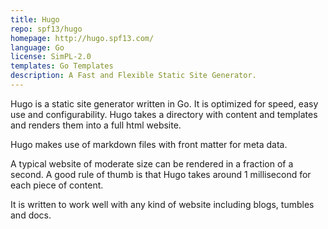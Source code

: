 ```yaml
---
title: Hugo
repo: spf13/hugo
homepage: http://hugo.spf13.com/
language: Go
license: SimPL-2.0
templates: Go Templates
description: A Fast and Flexible Static Site Generator.
---
```


Hugo is a static site generator written in Go. It is optimized for
speed, easy use and configurability. Hugo takes a directory with content and
templates and renders them into a full html website.

Hugo makes use of markdown files with front matter for meta data.

A typical website of moderate size can be
rendered in a fraction of a second. A good rule of thumb is that Hugo
takes around 1 millisecond for each piece of content.

It is written to work well with any
kind of website including blogs, tumbles and docs.
